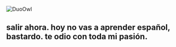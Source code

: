 ![`DuoOwl`](https://user-images.githubusercontent.com/64295233/136299576-aca727a7-b357-46c9-a6f9-7d31eb8e37f3.png)

## salir ahora. hoy no vas a aprender español, bastardo. te odio con toda mi pasión.
